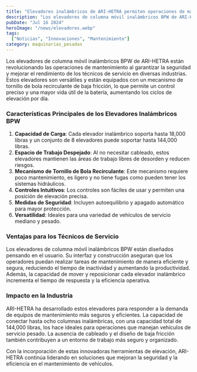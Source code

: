 ```yaml
---
title: "Elevadores inalámbricos de ARI-HETRA permiten operaciones de mantenimiento rápidas y seguras"
description: "Los elevadores de columna móvil inalámbricos BPW de ARI-HETRA están diseñados para proteger las operaciones y mejorar el rendimiento de los técnicos de servicio en diversas industrias."
pubDate: "Jul 16 2024"
heroImage: "/news/elevadores.webp"
tags:
  ["Noticias", "Innovaciones", "Mantenimiento"]
category: maquinarias_pesadas
---
```


Los elevadores de columna móvil inalámbricos BPW de ARI-HETRA están revolucionando las operaciones de mantenimiento al garantizar la seguridad y mejorar el rendimiento de los técnicos de servicio en diversas industrias. Estos elevadores son versátiles y están equipados con un mecanismo de tornillo de bola recirculante de baja fricción, lo que permite un control preciso y una mayor vida útil de la batería, aumentando los ciclos de elevación por día.

### Características Principales de los Elevadores Inalámbricos BPW

1. **Capacidad de Carga**: Cada elevador inalámbrico soporta hasta 18,000 libras y un conjunto de 8 elevadores puede soportar hasta 144,000 libras.
2. **Espacio de Trabajo Despejado**: Al no necesitar cableado, estos elevadores mantienen las áreas de trabajo libres de desorden y reducen riesgos.
3. **Mecanismo de Tornillo de Bola Recirculante**: Este mecanismo requiere poco mantenimiento, es ligero y no tiene fugas como pueden tener los sistemas hidráulicos.
4. **Controles Intuitivos**: Los controles son fáciles de usar y permiten una posición de elevación precisa.
5. **Medidas de Seguridad**: Incluyen autoequilibrio y apagado automático para mayor protección.
6. **Versatilidad**: Ideales para una variedad de vehículos de servicio mediano y pesado.

### Ventajas para los Técnicos de Servicio

Los elevadores de columna móvil inalámbricos BPW están diseñados pensando en el usuario. Su interfaz y construcción aseguran que los operadores puedan realizar tareas de mantenimiento de manera eficiente y segura, reduciendo el tiempo de inactividad y aumentando la productividad. Además, la capacidad de mover y reposicionar cada elevador inalámbrico incrementa el tiempo de respuesta y la eficiencia operativa.

### Impacto en la Industria

ARI-HETRA ha desarrollado estos elevadores para responder a la demanda de equipos de mantenimiento más seguros y eficientes. La capacidad de conectar hasta ocho columnas inalámbricas, con una capacidad total de 144,000 libras, los hace ideales para operaciones que manejan vehículos de servicio pesado. La ausencia de cableado y el diseño de baja fricción también contribuyen a un entorno de trabajo más seguro y organizado.

Con la incorporación de estas innovadoras herramientas de elevación, ARI-HETRA continúa liderando en soluciones que mejoran la seguridad y la eficiencia en el mantenimiento de vehículos.
